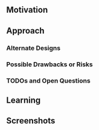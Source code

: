 ## Motivation

<!-- REQUIRED
  Why are you introducing this change? Why is this change necessary? What
  are you trying to achieve with this change?
  If you have a relevant issue, add a link directly to the issue URL here.
 -->

## Approach

<!-- REQUIRED
  How does this change fulfill the purpose? Keep it high level. Avoid code-splaining.
-->

### Alternate Designs

 <!-- OPTIONAL
   Explain what other alternatives were considered and why the proposed version was selected.
 -->

### Possible Drawbacks or Risks

 <!-- OPTIONAL
   What are the possible side-effects or negative impacts of this change?
 -->

### TODOs and Open Questions

<!-- OPTIONAL
- [ ] Use GitHub checklists. When solved, check the box and explain the conclusion.
-->

## Learning

<!-- OPTIONAL
  Share any blog posts, patterns, libraries or documentation that helped you.
-->

## Screenshots

<!-- OPTIONAL
  If relevant, include "before" and "after" to demonstrate this
  change. Add a caption describing what each screenshot shows.
-->
